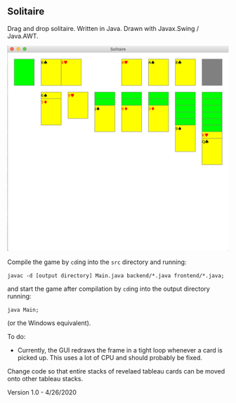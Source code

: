 ## Solitaire
Drag and drop solitaire.
Written in Java.
Drawn with Javax.Swing / Java.AWT.

![Image of Solitaire](solitaire.png "Solitaire")

Compile the game by `cd`ing into the `src` directory and running:
```
javac -d [output directory] Main.java backend/*.java frontend/*.java;
```
and start the game after compilation by `cd`ing into the output directory running:
```
java Main;
```
(or the Windows equivalent).

To do:
* Currently, the GUI redraws the frame in a tight loop whenever a card is picked up. This uses a lot of CPU and should probably be fixed.

Change code so that entire stacks of revelaed tableau cards can be moved onto other tableau stacks.

Version 1.0 - 4/26/2020
